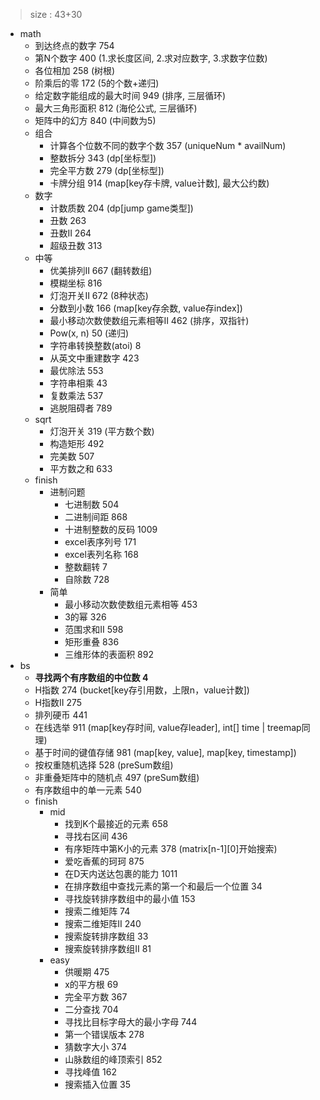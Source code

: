 > size : 43+30

* math
    - 到达终点的数字  754
    - 第N个数字  400  (1.求长度区间, 2.求对应数字, 3.求数字位数)
    - 各位相加  258  (树根)
    - 阶乘后的零  172  (5的个数+递归)
    - 给定数字能组成的最大时间  949  (排序, 三层循环)
    - 最大三角形面积  812  (海伦公式, 三层循环)
    - 矩阵中的幻方  840  (中间数为5)
    - 组合
        + 计算各个位数不同的数字个数  357  (uniqueNum * availNum)
        + 整数拆分  343  (dp[坐标型])
        + 完全平方数  279  (dp[坐标型])
        + 卡牌分组  914  (map[key存卡牌, value计数], 最大公约数)
    - 数字
        + 计数质数  204  (dp[jump game类型])
        + 丑数  263
        + 丑数II  264
        + 超级丑数  313
    - 中等
        + 优美排列II  667  (翻转数组)
        + 模糊坐标  816
        + 灯泡开关II  672  (8种状态)
        + 分数到小数  166  (map[key存余数, value存index])
        + 最小移动次数使数组元素相等II  462  (排序，双指针)
        + Pow(x, n)  50  (递归)
        + 字符串转换整数(atoi)  8
        + 从英文中重建数字  423
        + 最优除法  553
        + 字符串相乘  43
        + 复数乘法  537
        + 逃脱阻碍者  789
    - sqrt
        + 灯泡开关  319  (平方数个数)
        + 构造矩形  492
        + 完美数  507
        + 平方数之和  633
    - finish
        + 进制问题
            * 七进制数  504
            * 二进制间距  868
            * 十进制整数的反码  1009
            * excel表序列号  171
            * excel表列名称  168
            * 整数翻转  7
            * 自除数  728
        + 简单
            * 最小移动次数使数组元素相等  453
            * 3的幂  326
            * 范围求和II  598
            * 矩形重叠  836
            * 三维形体的表面积  892
* bs
    - **寻找两个有序数组的中位数  4**
    - H指数  274  (bucket[key存引用数，上限n，value计数])
    - H指数II  275
    - 排列硬币  441
    - 在线选举  911  (map[key存时间, value存leader], int[] time | treemap同理)
    - 基于时间的键值存储  981  (map<list>[key, value], map<list>[key, timestamp])
    - 按权重随机选择  528  (preSum数组)
    - 非重叠矩阵中的随机点  497  (preSum数组)
    - 有序数组中的单一元素  540
    - finish
        + mid
            * 找到K个最接近的元素  658
            * 寻找右区间  436
            * 有序矩阵中第K小的元素  378  (matrix[n-1][0]开始搜索)
            * 爱吃香蕉的珂珂  875
            * 在D天内送达包裹的能力  1011
            * 在排序数组中查找元素的第一个和最后一个位置  34
            * 寻找旋转排序数组中的最小值  153
            * 搜索二维矩阵  74
            * 搜索二维矩阵II  240
            * 搜索旋转排序数组  33
            * 搜索旋转排序数组II  81
        + easy
            * 供暖期  475
            * x的平方根  69
            * 完全平方数  367
            * 二分查找  704
            * 寻找比目标字母大的最小字母  744
            * 第一个错误版本  278
            * 猜数字大小  374
            * 山脉数组的峰顶索引  852
            * 寻找峰值  162
            * 搜索插入位置  35